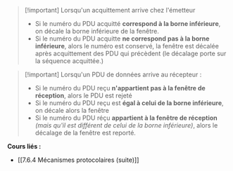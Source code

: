>[!important] Lorsqu'un acquittement arrive chez l'émetteur 
>- Si le numéro du PDU acquitté **correspond à la borne inférieure**, on décale la borne inférieure de la fenêtre.
>- Si le numéro du PDU acquitte **ne correspond pas à la borne inférieure**, alors le numéro est conservé, la fenêtre est décalée après acquittement des PDU qui précèdent (le décalage porte sur la séquence acquittée.)

>[!important] Lorsqu'un PDU de données arrive au récepteur : 
>- Si le numéro du PDU reçu **n'appartient pas à la fenêtre de réception**, alors le PDU est rejeté
>- Si le numéro du PDU reçu est **égal à celui de la borne inférieure**, on décale alors la fenêtre
>- Si le numéro du PDU réçu **appartient à la fenêtre de réception** *(mais qu'il est différent de celui de la borne inférieure)*, alors le décalage de la fenêtre est reporté.

**Cours liés :**
- [[7.6.4 Mécanismes protocolaires (suite)]]